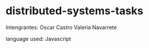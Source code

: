# distributed-systems-tasks

Intengrantes:
Oscar Castro
Valeria Navarrete

language used: Javascript 
